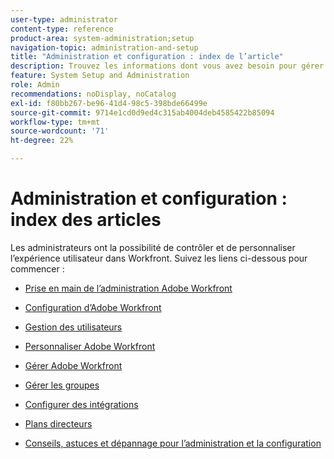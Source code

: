 ```yaml
---
user-type: administrator
content-type: reference
product-area: system-administration;setup
navigation-topic: administration-and-setup
title: "Administration et configuration : index de l’article"
description: Trouvez les informations dont vous avez besoin pour gérer le système Workfront.
feature: System Setup and Administration
role: Admin
recommendations: noDisplay, noCatalog
exl-id: f80bb267-be96-41d4-98c5-398bde66499e
source-git-commit: 9714e1cd0d9ed4c315ab4004deb4585422b85094
workflow-type: tm+mt
source-wordcount: '71'
ht-degree: 22%

---
```


# Administration et configuration : index des articles

<!-- Audited: 12/2023 -->

Les administrateurs ont la possibilité de contrôler et de personnaliser l’expérience utilisateur dans Workfront. Suivez les liens ci-dessous pour commencer :

* [Prise en main de l’administration Adobe Workfront](../administration-and-setup/get-started-wf-administration/get-started-with-wf-administration.md)
  <!--
  <li data-mc-conditions="QuicksilverOrClassic.Draft mode"><a href="../administration-and-setup/adobe-admin-console/wf-admin-in-admin-console.md" class="MCXref xref" xrefformat="{para}">Workfront administration in the Adobe Admin Console</a> </li>
  -->

* [Configuration d’Adobe Workfront](../administration-and-setup/set-up-workfront/set-up-workfront.md)
* [Gestion des utilisateurs](../administration-and-setup/add-users/add-users.md)
* [Personnaliser Adobe Workfront](../administration-and-setup/customize-workfront/customize-workfront.md)
* [Gérer Adobe Workfront](../administration-and-setup/manage-workfront/manage-workfront.md)
* [Gérer les groupes](../administration-and-setup/manage-groups/manage-groups.md)
* [Configurer des intégrations](../administration-and-setup/configure-integrations/workfront-integrations.md)
* [Plans directeurs](../administration-and-setup/blueprints/blueprints.md)
* [Conseils, astuces et dépannage pour l’administration et la configuration](../administration-and-setup/tips-tricks-and-troubleshooting/ttt-admin-setup.md)
